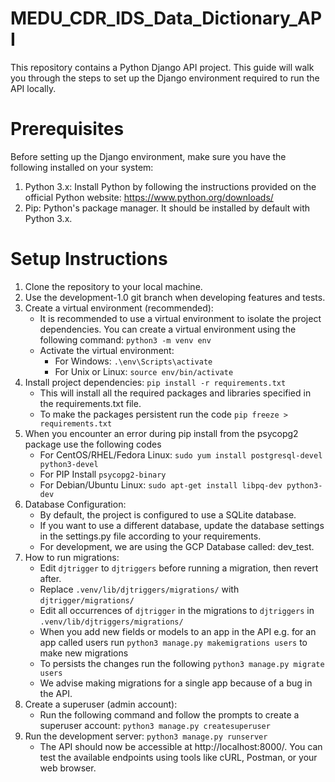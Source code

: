 # MEDU_CDR_IDS_Data_Dictionary_API

This repository contains a Python Django API project. 
This guide will walk you through the steps to set up the Django environment required to run the API locally.

# Prerequisites
Before setting up the Django environment, make sure you have the following installed on your system:
1. Python 3.x: Install Python by following the instructions provided on the official Python website: https://www.python.org/downloads/
2. Pip: Python's package manager. It should be installed by default with Python 3.x.

# Setup Instructions
1. Clone the repository to your local machine.
2. Use the development-1.0 git branch when developing features and tests.
3. Create a virtual environment (recommended):
   - It is recommended to use a virtual environment to isolate the project dependencies. You can create a virtual environment using the following command: `python3 -m venv env`
   - Activate the virtual environment:
     - For Windows: `.\env\Scripts\activate`
     - For Unix or Linux: `source env/bin/activate`
4. Install project dependencies: `pip install -r requirements.txt`
   - This will install all the required packages and libraries specified in the requirements.txt file.
   - To make the packages persistent run the code `pip freeze > requirements.txt`
5. When you encounter an error during pip install from the psycopg2 package use the following codes
   - For CentOS/RHEL/Fedora Linux: `sudo yum install postgresql-devel python3-devel`
   - For PIP Install `psycopg2-binary`
   - For Debian/Ubuntu Linux: `sudo apt-get install libpq-dev python3-dev`
6. Database Configuration:
   - By default, the project is configured to use a SQLite database. 
   - If you want to use a different database, update the database settings in the settings.py file according to your requirements.
   - For development, we are using the GCP Database called: dev_test.
7. How to run migrations:
   - Edit `djtrigger` to `djtriggers` before running a migration, then revert after.
   - Replace `.venv/lib/djtriggers/migrations/` with `djtrigger/migrations/`
   - Edit all occurrences of `djtrigger` in the migrations to `djtriggers` in `.venv/lib/djtriggers/migrations/`
   - When you add new fields or models to an app in the API e.g. for an app called users run `python3 manage.py makemigrations users` to make new migrations
   - To persists the changes run the following `python3 manage.py migrate users`
   - We advise making migrations for a single app because of a bug in the API.
8. Create a superuser (admin account):
   - Run the following command and follow the prompts to create a superuser account: `python3 manage.py createsuperuser`
9. Run the development server: `python3 manage.py runserver`
   - The API should now be accessible at http://localhost:8000/. You can test the available endpoints using tools like cURL, Postman, or your web browser.

